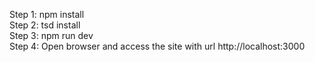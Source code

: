 Step 1: npm install  
Step 2: tsd install  
Step 3: npm run dev  
Step 4: Open browser and access the site with url http://localhost:3000